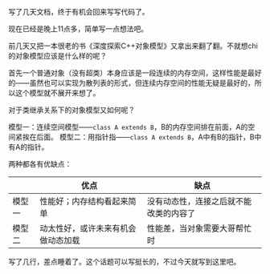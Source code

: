 写了几天文档，终于有机会回来写写代码了。

现在已经是晚上11点多，简单写一点想法吧。

前几天又把一本很老的书《深度探索C++对象模型》又拿出来翻了翻。不就想chi的对象模型应该是什么样的呢？

首先一个普通对象（没有超类）本身应该是一段连续的内存空间，这样性能是最好的——虽然也可以实现为散列表的形式，但连续内存空间的性能无疑是最好的，所以这个模型就不展开来想了。

对于类继承关系下的对象模型又如何呢？

模型一：连续空间模型——```class A extends B```，B的内存空间排在前面，A的空间紧挨在后面。
模型二：用指针指——```class A extends B```，A中有B的指针，B中有A的指针。

两种都各有优缺点：

 ||优点|缺点|
 |-|--- |---|
 模型一| 性能好；内存结构看起来简单 | 没有动态性，连接之后就不能改类的内容了 |
 模型二| 动太性好，或许未来有机会做动态加载 | 性能差，当对象需要大哥帮忙时 |

 写了几行，差点睡着了。这个话题可以写挺长的，不过今天就写到这里吧。
 